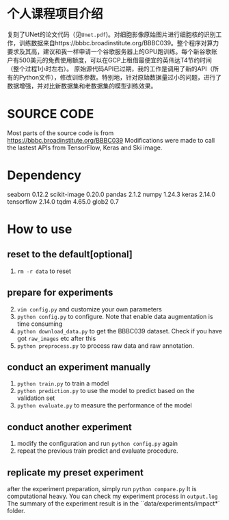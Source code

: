 # 个人课程项目介绍
复刻了UNet的论文代码（见`Unet.pdf`)。对细胞影像原始图片进行细胞核的识别工作，训练数据来自https://bbbc.broadinstitute.org/BBBC039。整个程序对算力要求及其高，建议和我一样申请一个谷歌服务器上的GPU跑训练。每个新谷歌账户有500美元的免费使用额度，可以在GCP上租借最便宜的英伟达T4节约时间（整个过程1小时左右）。
原始源代码API已过期，我的工作是调用了新的API（所有的Python文件），修改训练参数。特别地，针对原始数据量过小的问题，进行了数据增强，并对比新数据集和老数据集的模型训练效果。

# SOURCE CODE
Most parts of the source code is from https://bbbc.broadinstitute.org/BBBC039
Modifications were made to call the lastest APIs from TensorFlow, Keras and Ski image.

# Dependency
seaborn                       0.12.2
scikit-image                  0.20.0
pandas                        2.1.2
numpy                         1.24.3
keras                         2.14.0
tensorflow                    2.14.0
tqdm                          4.65.0
glob2                         0.7

# How to use
## reset to the default[optional]
1. `rm -r data` to reset 
## prepare for experiments
2. `vim config.py` and customize your own parameters
3. `python config.py` to configure. Note that enable data augmentation is time consuming
4. `python download_data.py` to get the BBBC039 dataset. Check if you have got `raw_images` etc after this
5. `python preprocess.py` to process raw data and raw annotation.

## conduct an experiment manually
1. `python train.py` to train a model
2. `python prediction.py` to use the model to predict based on the validation set
3. `python evaluate.py` to measure the performance of the model
## conduct another experiment
1. modify the configuration and run `python config.py` again
2. repeat the previous train predict and evaluate procedure.
## replicate my preset experiment
after the experiment preparation, simply run `python compare.py`
It is computational heavy. You can check my experiment process in `output.log`
The summary of the experiment result is in the ``data/experiments/impact*` folder.

